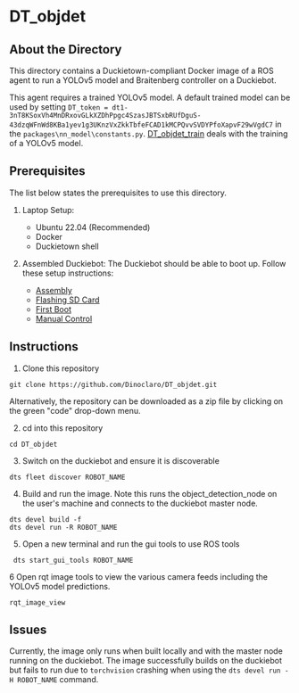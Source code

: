 # **DT_objdet**

## About the Directory

This directory contains a Duckietown-compliant Docker image of a ROS agent to run a YOLOv5 model and Braitenberg controller on a Duckiebot.

This agent requires a trained YOLOv5 model. A default trained model can be used by setting `DT_token = dt1-3nT8KSoxVh4MnDRxovGLkXZDhPpgc4SzasJBTSxbRUfDguS-43dzqWFnWd8KBa1yev1g3UKnzVxZkkTbfeFCAD1kMCPQvvSVDYPfoXapvF29wVgdC7` in the `packages\nn_model\constants.py`. [DT_objdet_train](https://github.com/Dinoclaro/DT_objdet_train) deals with the training of a YOLOv5 model. 

## Prerequisites

The list below states the prerequisites to use this directory.

1. Laptop Setup:
   - Ubuntu 22.04 (Recommended)
   - Docker
   - Duckietown shell

2. Assembled Duckiebot: The Duckiebot should be able to boot up. Follow these setup instructions:
   - [Assembly](https://docs.duckietown.com/daffy/opmanual-duckiebot/assembly/db21m/index.html)
   - [Flashing SD Card](https://docs.duckietown.com/daffy/opmanual-duckiebot/setup/setup_sd_card/index.html)
   - [First Boot](https://docs.duckietown.com/daffy/opmanual-duckiebot/setup/setup_boot/index.html)
   - [Manual Control](https://docs.duckietown.com/daffy/opmanual-duckiebot/operations/make_it_move/index.html)

## Instructions

1. Clone this repository 
```
git clone https://github.com/Dinoclaro/DT_objdet.git
```
Alternatively, the repository can be downloaded as a zip file by clicking on the green "code" drop-down menu. 

2. cd into this repository
```
cd DT_objdet
```
3. Switch on the duckiebot and ensure it is discoverable 
```
dts fleet discover ROBOT_NAME
```
4. Build and run the image. Note this runs the object_detection_node on the user's machine and connects to the duckiebot master node. 
```
dts devel build -f
dts devel run -R ROBOT_NAME
```
5. Open a new terminal and run the gui tools to use ROS tools
```
 dts start_gui_tools ROBOT_NAME
```
6 Open rqt image tools to view the various camera feeds including the YOLOv5 model predictions.
```
rqt_image_view
```

## Issues
Currently, the image only runs when built locally and with the master node running on the duckiebot. The image successfully builds on the duckiebot but fails to run due to ```torchvision``` crashing when using the ```dts devel run -H ROBOT_NAME``` command. 
